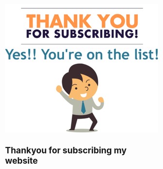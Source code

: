 ![](https://github.com/sanskarch/sanskarch.github.io/blob/master/thankyou.png)
![](https://github.com/sanskarch/sanskarch.github.io/blob/master/thank.jpg)

# Thankyou for subscribing my website

